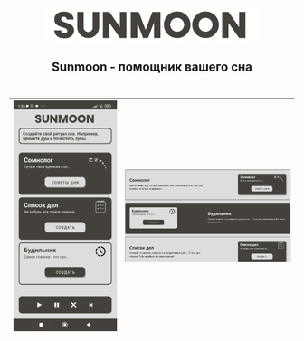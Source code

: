 <br/>
<p align="center">
  <a href="https://sunmoonapp.000webhostapp.com/">
    <img src="img/logo2.png" alt="Logo" height="60px">
  </a>

  <h2 align="center">
    Sunmoon - помощник вашего сна
    <br/>
    <br/>
  </h2>
</p>

| <img src="img/screen.jpg" width="500"> | <img src="img/s4.png" width="800"> |
| ---------------------------------------------- | -------------------------------------------- | 

